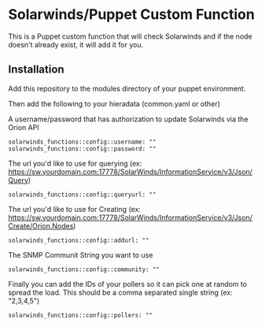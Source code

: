 Solarwinds/Puppet Custom Function
=================================

This is a Puppet custom function that will check Solarwinds and if the node doesn't already exist, it will add it for you.

Installation
--

Add this repository to the modules directory of your puppet environment.

Then add the following to your hieradata (common.yaml or other)

A username/password that has authorization to update Solarwinds via the Orion API
    
    solarwinds_functions::config::username: ""
    solarwinds_functions::config::password: ""

The url you'd like to use for querying (ex: https://sw.yourdomain.com:17778/SolarWinds/InformationService/v3/Json/Query)
    
    solarwinds_functions::config::queryurl: ""

The url you'd like to use for Creating (ex: https://sw.yourdomain.com:17778/SolarWinds/InformationService/v3/Json/Create/Orion.Nodes)
    
    solarwinds_functions::config::addurl: ""

The SNMP Communit String you want to use
    
    solarwinds_functions::config::community: ""

Finally you can add the IDs of your pollers so it can pick one at random to spread the load. This should be a comma separated single string (ex: "2,3,4,5")
    
    solarwinds_functions::config::pollers: ""

